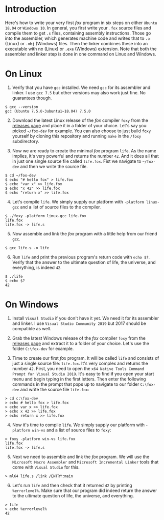 # Introduction

Here's how to write your very first *fox* program in six steps on either `Ubuntu 18.04` or `Windows 10`. In general, you first write your `.fox` source files and compile them to get `.s` files, containing assembly instructions. Those go into the assembler, which generates machine code and writes that to `.o` (Linux) or `.obj` (Windows) files. Then the linker combines these into an executable with no (Linux) or `.exe` (Windows) extension. Note that both the assembler and linker step is done in one command on Linux and Windows.


# On Linux

1. Verify that you have `gcc` installed. We need `gcc` for its assembler and linker. I use `gcc 7.5` but other versions may also work just fine. No guarantees though.
```
$ gcc --version
gcc (Ubuntu 7.5.0-3ubuntu1~18.04) 7.5.0
```

2. Download the latest Linux release of the *fox* compiler `foxy` from the [releases page](https://github.com/janhsimon/fox/releases) and place it in a folder of your choice. Let's say you picked `~/fox-dev` for example. You can also choose to just build `foxy` yourself by cloning this repository and running `make` in the `/foxy` subdirectory.

3. Now we are ready to create the minimal *fox* program `life`. As the name implies, it's very powerful and returns the number `42`. And it does all that in just one single source file called `life.fox`. Fist we navigate to `~/fox-dev` and then we write the source file.
```
$ cd ~/fox-dev
$ echo "# hello fox" > life.fox
$ echo "var x" >> life.fox
$ echo "x 42" >> life.fox
$ echo "return x" >> life.fox
```

4. Let's compile `life`. We simply supply our platform with `-platform linux-gcc` and a list of source files to the compiler.
```
$ ./foxy -platform linux-gcc life.fox
life.fox
life.fox -> life.s
```

5. Now assemble and link the *fox* program with a little help from our friend `gcc`.
```
$ gcc life.s -o life
```

6. Run `life` and print the previous program's return code with `echo $?`. Verify that the answer to the ultimate question of life, the universe, and everything, is indeed `42`.
```
$ ./life
$ echo $?
42
```


# On Windows

1. Install `Visual Studio` if you don't have it yet. We need it for its assembler and linker. I use `Visual Studio Community 2019` but 2017 should be compatible as well.

2. Grab the latest Windows release of the *fox* compiler `foxy` from the [releases page](https://github.com/janhsimon/fox/releases) and extract it to a folder of your choice. Let's use the folder `C:\fox-dev` for example.

3. Time to create our first *fox* program. It will be called `life` and consists of just a single source file: `life.fox`. It's very complex and returns the number `42`. First, you need to open the `x64 Native Tools Command Prompt for Visual Studio 2019`. It's easy to find if you open your start menu and begin typing in the first letters. Then enter the following commands in the prompt that pops up to navigate to our folder `C:\fox-dev` and write the source file `life.fox`:
```
> cd c:\fox-dev
> echo # hello fox > life.fox
> echo var x >> life.fox
> echo x 42 >> life.fox
> echo return x >> life.fox
```

4. Now it's time to compile `life`. We simply supply our platform with `-platform win-vs` and a list of source files to `foxy`:
```
> foxy -platform win-vs life.fox
life.fox
life.fox -> life.s
```

5. Next we need to assemble and link the *fox* program. We will use the `Microsoft Macro Assembler`  and `Microsoft Incremental Linker` tools that come with `Visual Studio` for this.
```
> ml64 life.s /link /ENTRY:main
```

6. Let's run `life` and then check that it returned `42` by printing `%errorlevel%`. Make sure that our program did indeed return the answer to the ultimate question of life, the universe, and everything.
```
> life
> echo %errorlevel%
42
```

